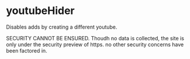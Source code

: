 # youtubeHider
Disables adds by creating a different youtube. 

SECURITY CANNOT BE ENSURED. 
Thoudh no data is collected, the site is only under the security preview of https. no other security concerns have been factored in. 
